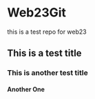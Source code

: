 # Web23Git
this is a test repo for web23 

## This is a test title

### This is another test title

#### Another One